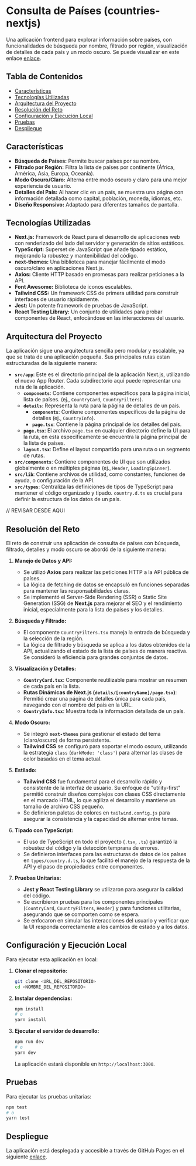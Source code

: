 # Consulta de Países (countries-nextjs)

Una aplicación frontend para explorar información sobre países, con funcionalidades de búsqueda por nombre, filtrado por región, visualización de detalles de cada país y un modo oscuro.
Se puede visualizar en este enlace [enlace](https://veluaru.github.io/countries-nextjs/).

## Tabla de Contenidos

* [Características](#características)
* [Tecnologías Utilizadas](#tecnologías-utilizadas)
* [Arquitectura del Proyecto](#arquitectura-del-proyecto)
* [Resolución del Reto](#resolución-del-reto)
* [Configuración y Ejecución Local](#configuración-y-ejecución-local)
* [Pruebas](#pruebas)
* [Despliegue](#despliegue)

## Características

* **Búsqueda de Países:** Permite buscar países por su nombre.
* **Filtrado por Región:** Filtra la lista de países por continente (África, América, Asia, Europa, Oceanía).
* **Modo Oscuro/Claro:** Alterna entre modo oscuro y claro para una mejor experiencia de usuario.
* **Detalles del País:** Al hacer clic en un país, se muestra una página con información detallada como capital, población, moneda, idiomas, etc.
* **Diseño Responsivo:** Adaptado para diferentes tamaños de pantalla.

## Tecnologías Utilizadas

* **Next.js:** Framework de React para el desarrollo de aplicaciones web con renderizado del lado del servidor y generación de sitios estáticos.
* **TypeScript:** Superset de JavaScript que añade tipado estático, mejorando la robustez y mantenibilidad del código.
* **next-themes:** Una biblioteca para manejar fácilmente el modo oscuro/claro en aplicaciones Next.js.
* **Axios:** Cliente HTTP basado en promesas para realizar peticiones a la API.
* **Font Awesome:** Biblioteca de iconos escalables.
* **Tailwind CSS:** Un framework CSS de primera utilidad para construir interfaces de usuario rápidamente.
* **Jest:** Un potente framework de pruebas de JavaScript.
* **React Testing Library:** Un conjunto de utilidades para probar componentes de React, enfocándose en las interacciones del usuario.

## Arquitectura del Proyecto

La aplicación sigue una arquitectura sencilla pero modular y escalable, ya que se trata de una aplicación pequeña. Sus principales rutas estan estructuradas de la siguiente manera:

* **`src/app`**: Este es el directorio principal de la aplicación Next.js, utilizando el nuevo App Router. Cada subdirectorio aquí puede representar una ruta de la aplicación.
    * **`components`**: Contiene componentes especificos para la página inicial, lista de países. (ej., `CountryCard`, `CountryFilters`).
    * **`details`**: Representa la ruta para la página de detalles de un país.
        * **`components`**: Contiene componentes específicos de la página de detalles (ej., `CountryInfo`).
        * **`page.tsx`**: Contiene la página principal de los detalles del país.
    * **`page.tsx`**: El archivo `page.tsx` en cualquier directorio define la UI para la ruta, en esta especificamente se encuentra la página principal de la lista de países.
    * **`layout.tsx`**: Define el layout compartido para una ruta o un segmento de rutas.
* **`src/components`**: Contiene componentes de UI que son utilizados globalmente o en múltiples páginas (ej., `Header`, `LoadingSpinner`).
* **`src/lib`**: Contiene archivos de utilidad, como constantes, funciones de ayuda, o configuración de la API.
* **`src/types`**: Centraliza las definiciones de tipos de TypeScript para mantener el código organizado y tipado. `country.d.ts` es crucial para definir la estructura de los datos de un país.

// REVISAR DESDE AQUI
## Resolución del Reto

El reto de construir una aplicación de consulta de países con búsqueda, filtrado, detalles y modo oscuro se abordó de la siguiente manera:

1.  **Manejo de Datos y API:**
    * Se utilizó **Axios** para realizar las peticiones HTTP a la API pública de países.
    * La lógica de fetching de datos se encapsuló en funciones separadas para mantener las responsabilidades claras.
    * Se implementó el Server-Side Rendering (SSR) o Static Site Generation (SSG) de **Next.js** para mejorar el SEO y el rendimiento inicial, especialmente para la lista de países y los detalles.

2.  **Búsqueda y Filtrado:**
    * El componente `CountryFilters.tsx` maneja la entrada de búsqueda y la selección de la región.
    * La lógica de filtrado y búsqueda se aplica a los datos obtenidos de la API, actualizando el estado de la lista de países de manera reactiva. Se consideró la eficiencia para grandes conjuntos de datos.

3.  **Visualización y Detalles:**
    * **`CountryCard.tsx`**: Componente reutilizable para mostrar un resumen de cada país en la lista.
    * **Rutas Dinámicas de Next.js (`details/[countryName]/page.tsx`)**: Permitió crear una página de detalles única para cada país, navegando con el nombre del país en la URL.
    * **`CountryInfo.tsx`**: Muestra toda la información detallada de un país.

4.  **Modo Oscuro:**
    * Se integró **`next-themes`** para gestionar el estado del tema (claro/oscuro) de forma persistente.
    * **Tailwind CSS** se configuró para soportar el modo oscuro, utilizando la estrategia `class` (`darkMode: 'class'`) para alternar las clases de color basadas en el tema actual.

5.  **Estilado:**
    * **Tailwind CSS** fue fundamental para el desarrollo rápido y consistente de la interfaz de usuario. Su enfoque de "utility-first" permitió construir diseños complejos con clases CSS directamente en el marcado HTML, lo que agiliza el desarrollo y mantiene un tamaño de archivo CSS pequeño.
    * Se definieron paletas de colores en `tailwind.config.js` para asegurar la consistencia y la capacidad de alternar entre temas.

6.  **Tipado con TypeScript:**
    * El uso de TypeScript en todo el proyecto (`.tsx`, `.ts`) garantizó la robustez del código y la detección temprana de errores.
    * Se definieron interfaces para las estructuras de datos de los países en `types/country.d.ts`, lo que facilitó el manejo de la respuesta de la API y el paso de propiedades entre componentes.

7.  **Pruebas Unitarias:**
    * **Jest y React Testing Library** se utilizaron para asegurar la calidad del código.
    * Se escribieron pruebas para los componentes principales (`CountryCard`, `CountryFilters`, `Header`) y para funciones utilitarias, asegurando que se comporten como se espera.
    * Se enfocaron en simular las interacciones del usuario y verificar que la UI responda correctamente a los cambios de estado y a los datos.

## Configuración y Ejecución Local

Para ejecutar esta aplicación en local:

1.  **Clonar el repositorio:**

    ```bash
    git clone <URL_DEL_REPOSITORIO>
    cd <NOMBRE_DEL_REPOSITORIO>
    ```

2.  **Instalar dependencias:**

    ```bash
    npm install
    # o
    yarn install
    ```

3.  **Ejecutar el servidor de desarrollo:**

    ```bash
    npm run dev
    # o
    yarn dev
    ```

    La aplicación estará disponible en `http://localhost:3000`.

## Pruebas

Para ejecutar las pruebas unitarias:

```bash
npm test
# o
yarn test
```

## Despliegue

La aplicación está desplegada y accesible a través de GitHub Pages en el siguiente [enlace](https://veluaru.github.io/countries-nextjs/).

